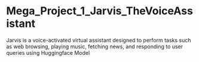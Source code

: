 # Mega_Project_1_Jarvis_TheVoiceAssistant
Jarvis is a voice-activated virtual assistant designed to perform tasks such as web  browsing, playing music, fetching news, and responding to user queries using Huggingface Model


